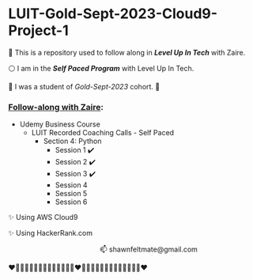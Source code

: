 # LUIT-Gold-Sept-2023-Cloud9-Project-1

<p>🔴 This is a repository used to follow along in <em><strong>Level Up In Tech</strong></em> with Zaire.</p>
<p>⚪ I am in the <em><strong>Self Paced Program</strong></em> with Level Up In Tech.</p>
<p>🔵 I was a student of <em>Gold-Sept-2023</em> cohort. 👋</p>

### <ins>Follow-along with Zaire</ins>:

<ul>
  <li>Udemy Business Course
    <ul>
      <li>LUIT Recorded Coaching Calls - Self Paced
        <ul>
          <li>Section 4: Python
            <ul>
              <li>Session 1 ✔️</li>
              <li>Session 2 ✔️</li>
              <li>Session 3 ✔️</li>
              <li>Session 4</li>
              <li>Session 5</li>
              <li>Session 6</li>
            </ul>
          </li>
        </ul>
      </li>
    </ul>
  </li>
</ul>

<p>✨ Using AWS Cloud9</p>
<p>✨ Using HackerRank.com</p>

<p>&nbsp;&nbsp;&nbsp;&nbsp;&nbsp;&nbsp;&nbsp;&nbsp;&nbsp;&nbsp;&nbsp;&nbsp;&nbsp;&nbsp;&nbsp;&nbsp;&nbsp;&nbsp;&nbsp;&nbsp;&nbsp;&nbsp;&nbsp;&nbsp;&nbsp;&nbsp;&nbsp;&nbsp;&nbsp;&nbsp;&nbsp;&nbsp;&nbsp;&nbsp;&nbsp;&nbsp;&nbsp;&nbsp;&nbsp;&nbsp;&nbsp;&nbsp;&nbsp;&nbsp;&nbsp;&nbsp;&nbsp;📫 shawnfeltmate@gmail.com</p>

❤️🩷🧡💛💚💙🩵💜🩵💙💚💛🧡🩷❤️🩷🧡💛💚💙🩵💜🩵💙💚💛🧡🩷❤️
